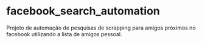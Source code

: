 # facebook_search_automation
Projeto de automação de pesquisas de scrapping para amigos próximos no facebook utilizando a lista de amigos pessoal.
